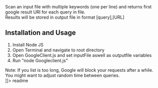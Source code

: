 <snippet>
  <content><![CDATA[
# ${1:Project Name}

Scan an input file with multiple keywords (one per line) and returns first google result URl for each query in file.  
Results will be stored in output file in format [query],[URL]

## Installation and Usage

1. Install Node JS
2. Open Terminal and navigate to root directory
3. Open GoogleClient.js and set inputFile aswell as outputfile variables
4. Run "node Googleclient.js"

Note: If you list is too long, Google will block your requests after a while.  You might want to adjust random time between queries.  
]]></content>
  <tabTrigger>readme</tabTrigger>
</snippet>